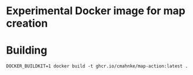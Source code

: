 Experimental Docker image for map creation
==========================================

# Building

```
DOCKER_BUILDKIT=1 docker build -t ghcr.io/cmahnke/map-action:latest .
```
